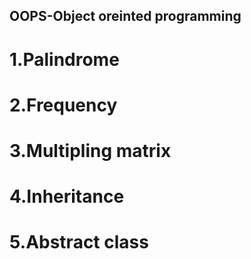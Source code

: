 <h2>  OOPS-Object oreinted programming  <h2/>
<h1> 1.Palindrome <h2/>
<h1> 2.Frequency <h2/>
<h1> 3.Multipling matrix <h2/>
<h1> 4.Inheritance <h2/>
<h1> 5.Abstract class <h2/>
